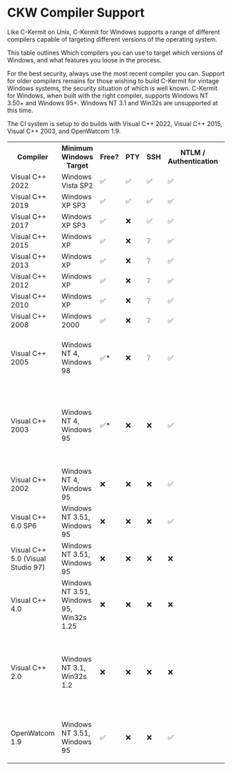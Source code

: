 # CKW Compiler Support

Like C-Kermit on Unix, C-Kermit for Windows supports a range of
different compilers capable of targeting different versions of the
operating system.

This table outlines Which compilers you can use to target which
versions of Windows, and what features you loose in the process.

For the best security, always use the most recent compiler you 
can. Support for older compilers remains for those wishing to build
C-Kermit for vintage Windows systems, the security situation of which
is well known. C-Kermit for Windows, when built with the right compiler, 
supports Windows NT 3.50+ and Windows 95+. Windows NT 3.1 and Win32s 
are unsupported at this time.

The CI system is setup to do builds with Visual C++ 2022, 
Visual C++ 2015, Visual C++ 2003, and OpenWatcom 1.9.



<table>
<tr>
    <th>Compiler</th>
    <th>Minimum Windows Target</th>
    <th>Free?</th>
    <th>PTY</th>
    <th>SSH</th>
    <th>NTLM / Authentication</th>
    <th>TAPI</th>
    <th>GUI</th>
    <th>Console</th>
    <th>Notes</th>
</tr>
<tr>
    <td>Visual C++ 2022</td>
    <td>Windows Vista SP2</td>
    <td>✅</td> <!-- Free -->
    <td>✅</td> <!-- PTY -->
    <td>✅</td> <!-- SSH -->
    <td>✅</td> <!-- NTLM/Auth -->
    <td>✅</td> <!-- TAPI -->
    <td>✅</td> <!-- GUI -->
    <td>✅</td> <!-- Console -->
</tr>
<tr>
    <td>Visual C++ 2019</td>
    <td>Windows XP SP3</td>
    <td>✅</td> <!-- Free -->
    <td>✅</td> <!-- PTY -->
    <td>✅</td> <!-- SSH -->
    <td>✅</td> <!-- NTLM/Auth -->
    <td>✅</td> <!-- TAPI -->
    <td>✅</td> <!-- GUI -->
    <td>✅</td> <!-- Console -->
</tr>
<tr>
    <td>Visual C++ 2017</td>
    <td>Windows XP SP3</td>
    <td>✅</td> <!-- Free -->
    <td>❌</td> <!-- PTY -->
    <td>✅</td> <!-- SSH -->
    <td>✅</td> <!-- NTLM/Auth -->
    <td>✅</td> <!-- TAPI -->
    <td>✅</td> <!-- GUI -->
    <td>✅</td> <!-- Console -->
</tr>
<tr>
    <td>Visual C++ 2015</td>
    <td>Windows XP</td>
    <td>✅</td> <!-- Free -->
    <td>❌</td> <!-- PTY -->
    <td>❔</td> <!-- SSH -->
    <td>✅</td> <!-- NTLM/Auth -->
    <td>✅</td> <!-- TAPI -->
    <td>✅</td> <!-- GUI -->
    <td>✅</td> <!-- Console -->
</tr>
<tr>
    <td>Visual C++ 2013</td>
    <td>Windows XP</td>
    <td>✅</td> <!-- Free -->
    <td>❌</td> <!-- PTY -->
    <td>❔</td> <!-- SSH -->
    <td>✅</td> <!-- NTLM/Auth -->
    <td>✅</td> <!-- TAPI -->
    <td>✅</td> <!-- GUI -->
    <td>✅</td> <!-- Console -->
</tr>
<tr>
    <td>Visual C++ 2012</td>
    <td>Windows XP</td>
    <td>✅</td> <!-- Free -->
    <td>❌</td> <!-- PTY -->
    <td>❔</td> <!-- SSH -->
    <td>✅</td> <!-- NTLM/Auth -->
    <td>✅</td> <!-- TAPI -->
    <td>✅</td> <!-- GUI -->
    <td>✅</td> <!-- Console -->
</tr>
<tr>
    <td>Visual C++ 2010</td>
    <td>Windows XP</td>
    <td>✅</td> <!-- Free -->
    <td>❌</td> <!-- PTY -->
    <td>❔</td> <!-- SSH -->
    <td>✅</td> <!-- NTLM/Auth -->
    <td>✅</td> <!-- TAPI -->
    <td>✅</td> <!-- GUI -->
    <td>✅</td> <!-- Console -->
</tr>
<tr>
    <td>Visual C++ 2008</td>
    <td>Windows 2000</td>
    <td>✅</td> <!-- Free -->
    <td>❌</td> <!-- PTY -->
    <td>❔</td> <!-- SSH -->
    <td>✅</td> <!-- NTLM/Auth -->
    <td>✅</td> <!-- TAPI -->
    <td>✅</td> <!-- GUI -->
    <td>✅</td> <!-- Console -->
</tr>
<tr>
    <td>Visual C++ 2005</td>
    <td>Windows NT 4, 
        Windows 98</td>
    <td>✅*</td> <!-- Free -->
    <td>❌</td> <!-- PTY -->
    <td>❔</td> <!-- SSH -->
    <td>✅</td> <!-- NTLM/Auth -->
    <td>✅</td> <!-- TAPI -->
    <td>✅</td> <!-- GUI -->
    <td>✅</td> <!-- Console -->
    <td>Express Edition + Server 2003 Platform SDK is free</td>
</tr>
<tr>
    <td>Visual C++ 2003</td>
    <td>Windows NT 4, 
        Windows 95</td>
    <td>✅*</td> <!-- Free -->
    <td>❌</td> <!-- PTY -->
    <td>❌</td> <!-- SSH -->
    <td>✅</td> <!-- NTLM/Auth -->
    <td>✅</td> <!-- TAPI -->
    <td>✅</td> <!-- GUI -->
    <td>✅</td> <!-- Console -->
    <td>Visual C++ 2003 Toolkit + 
        Server 2003 Platform SDK is free.
        Static CRT only.</td>
</tr>
<tr>
    <td>Visual C++ 2002</td>
    <td>Windows NT 4, 
        Windows 95</td>
    <td>❌</td> <!-- Free -->
    <td>❌</td> <!-- PTY -->
    <td>❌</td> <!-- SSH -->
    <td>✅</td> <!-- NTLM/Auth -->
    <td>✅</td> <!-- TAPI -->
    <td>✅</td> <!-- GUI -->
    <td>✅</td> <!-- Console -->
</tr>
<tr>
    <td>Visual C++ 6.0 SP6</td>
    <td>Windows NT 3.51, 
        Windows 95</td>
    <td>❌</td> <!-- Free -->
    <td>❌</td> <!-- PTY -->
    <td>❌</td> <!-- SSH -->
    <td>✅</td> <!-- NTLM/Auth -->
    <td>✅</td> <!-- TAPI -->
    <td>✅</td> <!-- GUI -->
    <td>✅</td> <!-- Console -->
</tr>
<tr>
    <td>Visual C++ 5.0 (Visual Studio 97)</td>
    <td>Windows NT 3.51, 
        Windows 95</td>
    <td>❌</td> <!-- Free -->
    <td>❌</td> <!-- PTY -->
    <td>❌</td> <!-- SSH -->
    <td>❌</td> <!-- NTLM/Auth -->
    <td>✅</td> <!-- TAPI -->
    <td>✅</td> <!-- GUI -->
    <td>✅</td> <!-- Console -->
</tr>
<tr>
    <td>Visual C++ 4.0</td>
    <td>Windows NT 3.51, 
        Windows 95, 
        Win32s 1.25</td>
    <td>❌</td> <!-- Free -->
    <td>❌</td> <!-- PTY -->
    <td>❌</td> <!-- SSH -->
    <td>❌</td> <!-- NTLM/Auth -->
    <td>✅</td> <!-- TAPI -->
    <td>✅</td> <!-- GUI -->
    <td>✅</td> <!-- Console -->
</tr>
<tr>
    <td>Visual C++ 2.0</td>
    <td>Windows NT 3.1, Win32s 1.2</td>
    <td>❌</td> <!-- Free -->
    <td>❌</td> <!-- PTY -->
    <td>❌</td> <!-- SSH -->
    <td>❌</td> <!-- NTLM/Auth -->
    <td>❌</td> <!-- TAPI -->
    <td>✅*</td> <!-- GUI -->
    <td>✅</td> <!-- Console -->
    <td>No toolbar or some GUI dialogs, window resizing scales font doesn't
        currently work well.</td>
</tr>
<tr>
    <td>OpenWatcom 1.9</td>
    <td>Windows NT 3.51, 
        Windows 95</td>
    <td>✅</td> <!-- Free -->
    <td>❌</td> <!-- PTY -->
    <td>❌</td> <!-- SSH -->
    <td>✅</td> <!-- NTLM/Auth -->
    <td>✅</td> <!-- TAPI -->
    <td>✅</td> <!-- GUI -->
    <td>✅</td> <!-- Console -->
    <td>To target NT 3.50, <tt>set CKT_NT31=yes</tt> before building</td>
</tr>
</table>